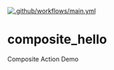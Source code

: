 [![.github/workflows/main.yml](https://github.com/luca15mx/composite_hello/actions/workflows/main.yml/badge.svg)](https://github.com/luca15mx/composite_hello/actions/workflows/main.yml)

# composite_hello
Composite Action Demo
